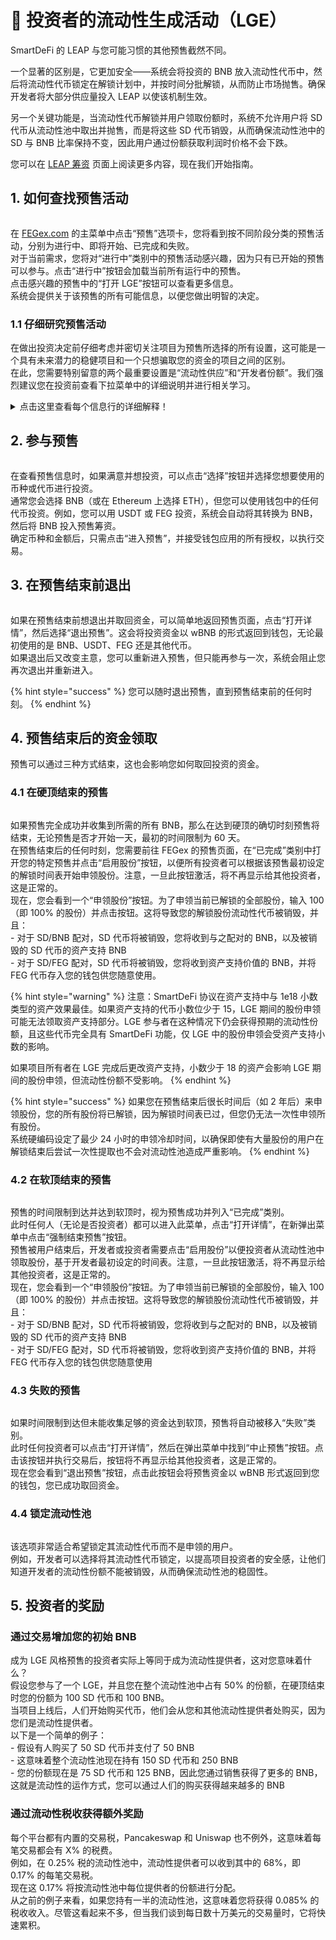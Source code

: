 # 👥 投资者的流动性生成活动（LGE）

SmartDeFi 的 LEAP 与您可能习惯的其他预售截然不同。

一个显著的区别是，它更加安全——系统会将投资的 BNB 放入流动性代币中，然后将流动性代币锁定在解锁计划中，并按时间分批解锁，从而防止市场抛售。确保开发者将大部分供应量投入 LEAP 以使该机制生效。&#x20;

另一个关键功能是，当流动性代币解锁并用户领取份额时，系统不允许用户将 SD 代币从流动性池中取出并抛售，而是将这些 SD 代币销毁，从而确保流动性池中的 SD 与 BNB 比率保持不变，因此用户通过份额获取利润时价格不会下跌。

您可以在 [LEAP 筹资](./) 页面上阅读更多内容，现在我们开始指南。

## 1. 如何查找预售活动

<figure><img src="../../../.gitbook/assets/presale list and info.jpg" alt=""><figcaption></figcaption></figure>

在 [FEGex.com](https://fegex.com) 的主菜单中点击“预售”选项卡，您将看到按不同阶段分类的预售活动，分别为进行中、即将开始、已完成和失败。\
对于当前需求，您将对“进行中”类别中的预售活动感兴趣，因为只有已开始的预售可以参与。点击“进行中”按钮会加载当前所有运行中的预售。\
点击感兴趣的预售中的“打开 LGE”按钮可以查看更多信息。\
系统会提供关于该预售的所有可能信息，以便您做出明智的决定。

### 1.1 仔细研究预售活动&#x20;

在做出投资决定前仔细考虑并密切关注项目为预售所选择的所有设置，这可能是一个具有未来潜力的稳健项目和一个只想骗取您的资金的项目之间的区别。\
在此，您需要特别留意的两个最重要设置是“流动性供应”和“开发者份额”。我们强烈建议您在投资前查看下拉菜单中的详细说明并进行相关学习。

<details>

<summary>点击这里查看每个信息行的详细解释！</summary>

### **时间线**

开始时间\
\- 预售设置的开始日期、时间和分钟

结束时间\
\- 预售的结束日期、时间和分钟，除非达到硬顶，届时预售将在达到硬顶时立即结束

持续时间\
\- 显示预售上线到结束时间的实际天数

解锁计划\
\- 显示您可以按份额领取的已购买流动性代币的百分比以及每次领取之间的等待天数。例如，如果显示为每 30 天领取 20%，这意味着您可以领取 5 次份额（5x20=100），预售结束后立即领取 20%，然后在 30 天后再领取 20%，依此类推。

预售结束后的价格\
\- 此 SD 代币在预售结束后立即启动的价格

### 预售详情

流动性供应 >>非常重要<<\
\- 请特别关注此设置，如果设置为 100%，那么这个项目很可能是合法的，因为这意味着开发者选择将项目的全部供应量投入到预售中，并没有保留在自己钱包中，因此预售结束后无法抛售投资者。\
如果设置为 50%，则意味着他们保留了总供应量的一半，这对您来说是一个很大的风险。他们可能有合理的理由（如用于 CEX 上市的资金），但也可能没有。

硬顶\
\- 项目成功完成预售并公开交易所需的最大 BNB 数量

软顶\
\- 启动项目所需的最低 BNB 数量，如果未达到该水平，则预售将失败。请注意，如果未达到硬顶，将影响 SD 代币的启动价格

最大购买量\
\- 每个投资者在此预售中的最大投资额度，按钱包计

开发者份额 >>非常重要<<\
\- 有时项目可能选择从预售中收集的流动性份额中提取一部分并放入开发者钱包，用于支付开发团队等。请注意此设置，因为这意味着如果您在预售中投资了 10 BNB，而开发者份额为 50%，那么您将自动损失一半的投资，因为它将转入开发者份额而不是您的份额，剩下 5 BNB 投资。开发者份额遵循与您的份额相同的解锁时间表。

### 流动性分配

BNB 配对\
\- 告诉您总收集的 BNB 和 SD 代币中有多少百分比会进入新的 BNB/SD 流动性池配对

FEG 配对\
\- 告诉您总收集的 BNB 和 SD 代币中有多少百分比会用于购买 FEG 并建立 FEG/SD 的二级流动性池，以便在预售结束后立即为该 SD 代币启用套利

支持\
\- 显示预售结束时将注入 SD 项目的资产支持池的总 BNB 的百分比

### 达到硬顶的流动性

BNB 配对流动性\
\- 告诉您如果收集到所有硬顶所需的 BNB，进入 BNB/SD 流动性池配对的 BNB 和 SD 代币的精确数量

FEG 配对流动性\
\- 告诉您如果收集到所有硬顶所需的 BNB，用于购买 FEG 和进入 FEG/SD 流动性池配对的 SD 代币的精确数量

支持\
\- 注入资产支持的 BNB 精确数量

### 达到软顶的流动性

BNB 配对流动性\
\- 告诉您如果预售以软顶结束，进入 BNB/SD 流动性池配对的 BNB 和 SD 代币的精确数量

FEG 配对流动性\
\- 告诉您如果预售以软顶结束，用于购买 FEG 和进入 FEG/SD 流动性池配对的 SD 代币的精确数量

支持\
\- 注入资产支持的 BNB 精确数量

### 已募集资金

实时更新的投资资金数额。\
例如，如果显示 26 / 100，第一个数字是目前已投资的 BNB 数量，最后一个数字是预售结束的硬顶限制。

</details>

## 2. 参与预售

<figure><img src="../../../.gitbook/assets/enter presale investor.jpg" alt=""><figcaption></figcaption></figure>

在查看预售信息时，如果满意并想投资，可以点击“选择”按钮并选择您想要使用的币种或代币进行投资。\
通常您会选择 BNB（或在 Ethereum 上选择 ETH），但您可以使用钱包中的任何代币投资。例如，您可以用 USDT 或 FEG 投资，系统会自动将其转换为 BNB，然后将 BNB 投入预售筹资。\
确定币种和金额后，只需点击“进入预售”，并接受钱包应用的所有授权，以执行交易。

## 3. 在预售结束前退出

<figure><img src="../../../.gitbook/assets/exit presale investor.jpg" alt=""><figcaption></figcaption></figure>

如果在预售结束前想退出并取回资金，可以简单地返回预售页面，点击“打开详情”，然后选择“退出预售”。这会将投资资金以 wBNB 的形式返回到钱包，无论最初使用的是 BNB、USDT、FEG 还是其他代币。\
如果退出后又改变主意，您可以重新进入预售，但只能再参与一次，系统会阻止您再次退出并重新进入。

{% hint style="success" %}
您可以随时退出预售，直到预售结束前的任何时刻。
{% endhint %}

## 4. 预售结束后的资金领取

预售可以通过三种方式结束，这也会影响您如何取回投资的资金。

### 4.1 在硬顶结束的预售

<figure><img src="../../../.gitbook/assets/closed at hardcap.jpg" alt=""><figcaption></figcaption></figure>

如果预售完全成功并收集到所需的所有 BNB，那么在达到硬顶的确切时刻预售将结束，无论预售是否才开始一天，最初的时间限制为 60 天。\
在预售结束后的任何时刻，您需要前往 FEGex 的预售页面，在“已完成”类别中打开您的特定预售并点击“启用股份”按钮，以便所有投资者可以根据该预售最初设定的解锁时间表开始申领股份。注意，一旦此按钮激活，将不再显示给其他投资者，这是正常的。\
现在，您会看到一个“申领股份”按钮。为了申领当前已解锁的全部股份，输入 100（即 100% 的股份）并点击按钮。这将导致您的解锁股份流动性代币被销毁，并且：\
\- 对于 SD/BNB 配对，SD 代币将被销毁，您将收到与之配对的 BNB，以及被销毁的 SD 代币的资产支持 BNB\
\- 对于 SD/FEG 配对，SD 代币将被销毁，您将收到资产支持价值的 BNB，并将 FEG 代币存入您的钱包供您随意使用。

{% hint style="warning" %}
注意：SmartDeFi 协议在资产支持中与 1e18 小数类型的资产效果最佳。如果资产支持的代币小数位少于 15，LGE 期间的股份申领可能无法领取资产支持部分。LGE 参与者在这种情况下仍会获得预期的流动性份额，且这些代币完全具有 SmartDeFi 功能，仅 LGE 中的股份申领会受资产支持小数的影响。

如果项目所有者在 LGE 完成后更改资产支持，小数少于 18 的资产会影响 LGE 期间的股份申领，但流动性份额不受影响。
{% endhint %}

{% hint style="success" %}
如果您在预售结束后很长时间后（如 2 年后）来申领股份，您的所有股份将已解锁，因为解锁时间表已过，但您仍无法一次性申领所有股份。\
系统硬编码设定了最少 24 小时的申领冷却时间，以确保即使有大量股份的用户在解锁结束后尝试一次性提取也不会对流动性池造成严重影响。
{% endhint %}

### 4.2 在软顶结束的预售

<figure><img src="../../../.gitbook/assets/closed with softcap.jpg" alt=""><figcaption></figcaption></figure>

预售的时间限制到达并达到软顶时，视为预售成功并列入“已完成”类别。\
此时任何人（无论是否投资者）都可以进入此菜单，点击“打开详情”，在新弹出菜单中点击“强制结束预售”按钮。\
预售被用户结束后，开发者或投资者需要点击“启用股份”以便投资者从流动性池中领取股份，基于开发者最初设定的时间表。注意，一旦此按钮激活，将不再显示给其他投资者，这是正常的。\
现在，您会看到一个“申领股份”按钮。为了申领当前已解锁的全部股份，输入 100（即 100% 的股份）并点击按钮。这将导致您的解锁股份流动性代币被销毁，并且：\
\- 对于 SD/BNB 配对，SD 代币将被销毁，您将收到与之配对的 BNB，以及被销毁的 SD 代币的资产支持 BNB\
\- 对于 SD/FEG 配对，SD 代币将被销毁，您将收到资产支持价值的 BNB，并将 FEG 代币存入您的钱包供您随意使用

### 4.3 失败的预售

<figure><img src="../../../.gitbook/assets/presale failed.jpg" alt=""><figcaption></figcaption></figure>

如果时间限制到达但未能收集足够的资金达到软顶，预售将自动被移入“失败”类别。\
此时任何投资者可以点击“打开详情”，然后在弹出菜单中找到“中止预售”按钮。点击该按钮并执行交易后，按钮将不再显示给其他投资者，这是正常的。\
现在您会看到“退出预售”按钮，点击此按钮会将预售资金以 wBNB 形式返回到您的钱包，您已成功取回资金。

### 4.4 锁定流动性池

<figure><img src="../../../.gitbook/assets/lock LP menu.jpg" alt=""><figcaption></figcaption></figure>

该选项非常适合希望锁定其流动性代币而不是申领的用户。\
例如，开发者可以选择将其流动性代币锁定，以提高项目投资者的安全感，让他们知道开发者的流动性份额不能被销毁，从而确保流动性池的稳固性。

## 5. 投资者的奖励

### 通过交易增加您的初始 BNB

成为 LGE 风格预售的投资者实际上等同于成为流动性提供者，这对您意味着什么？\
假设您参与了一个 LGE，并且您在整个流动性池中占有 50% 的份额，在硬顶结束时您的份额为 100 SD 代币和 100 BNB。\
当项目上线后，人们开始购买代币，他们会从您和其他流动性提供者处购买，因为您们是流动性提供者。\
以下是一个简单的例子：\
\- 假设有人购买了 50 SD 代币并支付了 50 BNB\
\- 这意味着整个流动性池现在持有 150 SD 代币和 250 BNB\
\- 您的份额现在是 75 SD 代币和 125 BNB，因此您通过销售获得了更多的 BNB，这就是流动性的运作方式，您可以通过人们的购买获得越来越多的 BNB

### 通过流动性税收获得额外奖励

每个平台都有内置的交易税，Pancakeswap 和 Uniswap 也不例外，这意味着每笔交易都会有 X% 的税费。\
例如，在 0.25% 税的流动性池中，流动性提供者可以收到其中的 68%，即 0.17% 的每笔交易税。\
现在这 0.17% 将按流动性池中每位提供者的份额进行分配。\
从之前的例子来看，如果您持有一半的流动性池，这意味着您将获得 0.085% 的税收收入。尽管这看起来不多，但当我们谈到每日数十万美元的交易量时，它将快速累积。
